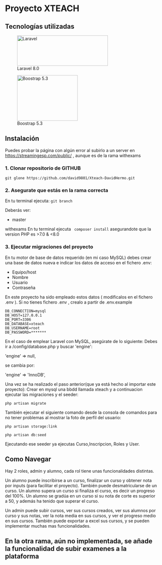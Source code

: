 

# Proyecto XTEACH


## Tecnologías utilizadas

<figure>
    <img src="https://raw.githubusercontent.com/laravel/art/master/logo-lockup/5%20SVG/2%20CMYK/1%20Full%20Color/laravel-logolockup-cmyk-red.svg"
         alt="Laravel" width="300" height="100">
    <figcaption>Laravel 8.0</figcaption>
</figure>

<figure>
    <img src="https://getbootstrap.com/docs/5.3/assets/brand/bootstrap-logo-shadow.png"
         alt="Boostrap 5.3" width="200" height="150">
    <figcaption>Boostrap 5.3</figcaption>
</figure>

## Instalación
Puedes probar la página con algún error al subirlo a un server en https://streamingesp.com/public/  , aunque es de la rama withexams

### 1. Clonar repositorio de GITHUB

`git glone https://github.com/david9801/Xteach-DavidHermo.git`

### 2. Asegurate que estás en la rama correcta 
En tu terminal ejecuta:
` git branch `

Deberás ver:      

* master

 withexams 
En tu terminal ejecuta 
` composer install`
asegurandote que la version PHP es >7.0 & <8.0

### 3. Ejecutar migraciones del proyecto

En tu motor de base de datos requerido (en mi caso MySQL) debes crear una base de datos nueva e indicar los datos de acceso en el fichero .env:
- Equipo/host
- Nombre 
- Usuario 
- Contraseña 

En este proyecto ha sido empleado estos datos ( modificalos en el fichero .env ). Si no tienes fichero .env , crealo a partir de .env.example

```
DB_CONNECTION=mysql
DB_HOST=127.0.0.1
DB_PORT=3306
DB_DATABASE=xteach
DB_USERNAME=root
DB_PASSWORD=*******
```

En el caso de emplear Laravel con MySQL, asegúrate de lo siguiente:
Debes ir a /config/database.php y buscar 'engine':

'engine' => null,

se cambia por:

'engine' => 'InnoDB',

Una vez se ha realizado el paso anterior(que ya está hecho al importar este proyecto):
Crear en mysql una bbdd llamada xteach y a continuacion ejecutar las migraciones y el seeder: 


`php artisan migrate`


También ejecutar el siguiente comando desde la consola de comandos para no tener problemas al mostrar la foto de perfil del usuario:


`php artisan storage:link`


`php artisan db:seed`

Ejecutando ese seeder ya ejecutas Curso,Inscripcion, Roles y User.

## Como Navegar
Hay 2 roles, admin y alumno, cada rol tiene unas funcionalidades distintas.



Un alumno puede inscribirse a un curso, finalizar un curso y obtener nota por inputs (para facilitar el proyecto). También puede desmatricularse de un curso.
Un alumno supera un curso si finaliza el curso, es decir un progreso del 100%. Un alumno se gradúa en un curso si su nota de corte es superior a 50, y además ha tenido que superar el curso.


Un admin puede subir cursos, ver sus cursos creados, ver sus alumnos por curso y sus notas, ver la nota media en sus cursos, y ver el progreso medio en sus cursos.
También puede exportar a excel sus cursos, y se pueden implementar muchas mas funcionalidades.

## En la otra rama, aún no implementada, se añade la funcionalidad de subir examenes a la plataforma

